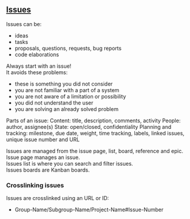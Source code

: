 ## [Issues](https://docs.gitlab.com/ee/user/project/issues/index.html)

Issues can be:
* ideas
* tasks
* proposals, questions, requests, bug reports
* code elaborations

Always start with an issue!  
It avoids these problems:
* these is something you did not consider
* you are not familiar with a part of a system
* you are not aware of a limitation or possibility
* you did not understand the user
* you are solving an already solved problem

Parts of an issue:
Content: title, description, comments, activity
People: author, assignee(s)
State: open/closed, confidentiality
Planning and tracking: milestone, due date, weight, time tracking, labels, linked issues, unique issue number and URL

Issues are managed from the issue page, list, board, reference and epic.  
Issue page manages an issue.  
Issues list is where you can search and filter issues.  
Issues boards are Kanban boards.  

### Crosslinking issues

Issues are crosslinked using an URL or ID:
* Group-Name/Subgroup-Name/Project-Name#Issue-Number
